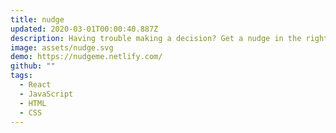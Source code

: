 ```yaml
---
title: nudge
updated: 2020-03-01T00:00:40.887Z
description: Having trouble making a decision? Get a nudge in the right direction.
image: assets/nudge.svg
demo: https://nudgeme.netlify.com/
github: ""
tags:
  - React
  - JavaScript
  - HTML
  - CSS
---
```

